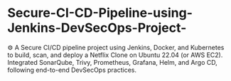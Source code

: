 # Secure-CI-CD-Pipeline-using-Jenkins-DevSecOps-Project-
⚙️ A Secure CI/CD pipeline project using Jenkins, Docker, and Kubernetes to build, scan, and deploy a Netflix Clone on Ubuntu 22.04 (or AWS EC2). Integrated SonarQube, Trivy, Prometheus, Grafana, Helm, and Argo CD, following end-to-end DevSecOps practices.
